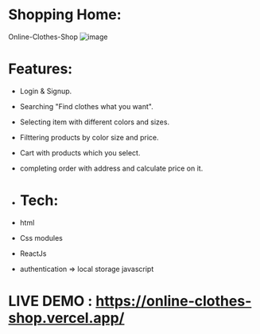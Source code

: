 # Shopping Home:
Online-Clothes-Shop
![image](https://user-images.githubusercontent.com/55410420/188765050-9deb38a4-2ddb-40b7-90fb-afcb00835ddd.png)

# Features:
- Login & Signup.
- Searching "Find clothes what you want".
- Selecting item with different colors and sizes.
- Filttering products by color size and price.
- Cart with products which you select.
- completing order with address and calculate price on it.

- # Tech:
- html 
- Css modules
- ReactJs

- authentication => local storage javascript 

# LIVE DEMO : https://online-clothes-shop.vercel.app/
